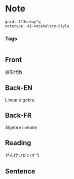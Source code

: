 # Note
```
guid: l?Jnckay^q
notetype: AI-Vocabulary-Style
```

### Tags
```
```

## Front
線形代数

## Back-EN
Linear algebra

## Back-FR
Algèbre linéaire

## Reading
せんけいだいすう

## Sentence

